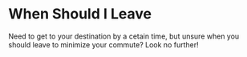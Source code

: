  # When Should I Leave

 Need to get to your destination by a cetain time, but unsure when you should leave to minimize your commute? Look no further!
